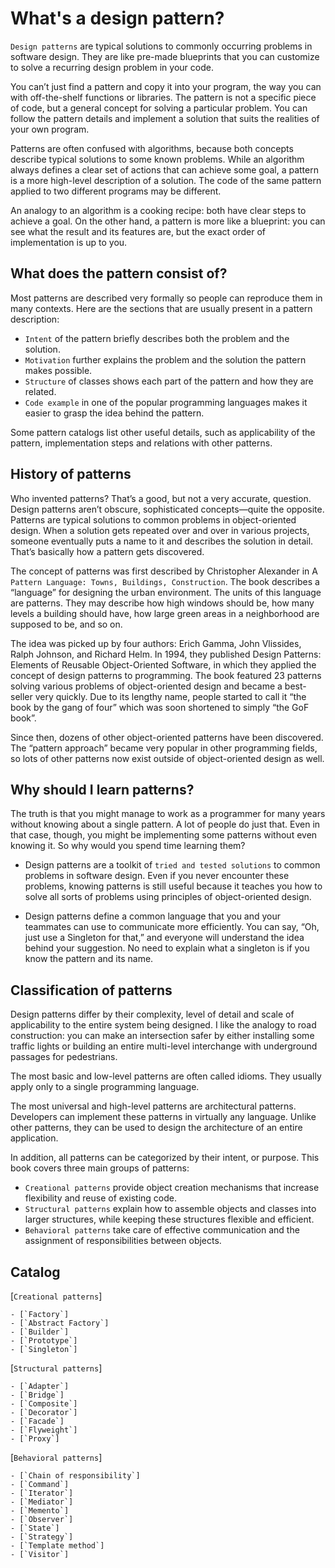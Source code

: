 # What's a design pattern?

`Design patterns` are typical solutions to commonly occurring problems in software design. They are like pre-made blueprints that you can customize to solve a recurring design problem in your code.

You can’t just find a pattern and copy it into your program, the way you can with off-the-shelf functions or libraries. The pattern is not a specific piece of code, but a general concept for solving a particular problem. You can follow the pattern details and implement a solution that suits the realities of your own program.

Patterns are often confused with algorithms, because both concepts describe typical solutions to some known problems. While an algorithm always defines a clear set of actions that can achieve some goal, a pattern is a more high-level description of a solution. The code of the same pattern applied to two different programs may be different.

An analogy to an algorithm is a cooking recipe: both have clear steps to achieve a goal. On the other hand, a pattern is more like a blueprint: you can see what the result and its features are, but the exact order of implementation is up to you.

## What does the pattern consist of?

Most patterns are described very formally so people can reproduce them in many contexts. Here are the sections that are usually present in a pattern description:

- `Intent` of the pattern briefly describes both the problem and the solution.
- `Motivation` further explains the problem and the solution the pattern makes possible.
- `Structure` of classes shows each part of the pattern and how they are related.
- `Code example` in one of the popular programming languages makes it easier to grasp the idea behind the pattern.

Some pattern catalogs list other useful details, such as applicability of the pattern, implementation steps and relations with other patterns.

## History of patterns

Who invented patterns? That’s a good, but not a very accurate, question. Design patterns aren’t obscure, sophisticated concepts—quite the opposite. Patterns are typical solutions to common problems in object-oriented design. When a solution gets repeated over and over in various projects, someone eventually puts a name to it and describes the solution in detail. That’s basically how a pattern gets discovered.

The concept of patterns was first described by Christopher Alexander in A `Pattern Language: Towns, Buildings, Construction`. The book describes a “language” for designing the urban environment. The units of this language are patterns. They may describe how high windows should be, how many levels a building should have, how large green areas in a neighborhood are supposed to be, and so on.

The idea was picked up by four authors: Erich Gamma, John Vlissides, Ralph Johnson, and Richard Helm. In 1994, they published Design Patterns: Elements of Reusable Object-Oriented Software, in which they applied the concept of design patterns to programming. The book featured 23 patterns solving various problems of object-oriented design and became a best-seller very quickly. Due to its lengthy name, people started to call it “the book by the gang of four” which was soon shortened to simply “the GoF book”.

Since then, dozens of other object-oriented patterns have been discovered. The “pattern approach” became very popular in other programming fields, so lots of other patterns now exist outside of object-oriented design as well.

## Why should I learn patterns?

The truth is that you might manage to work as a programmer for many years without knowing about a single pattern. A lot of people do just that. Even in that case, though, you might be implementing some patterns without even knowing it. So why would you spend time learning them?

- Design patterns are a toolkit of `tried and tested solutions` to common problems in software design. Even if you never encounter these problems, knowing patterns is still useful because it teaches you how to solve all sorts of problems using principles of object-oriented design.

- Design patterns define a common language that you and your teammates can use to communicate more efficiently. You can say, “Oh, just use a Singleton for that,” and everyone will understand the idea behind your suggestion. No need to explain what a singleton is if you know the pattern and its name.

## Classification of patterns

Design patterns differ by their complexity, level of detail and scale of applicability to the entire system being designed. I like the analogy to road construction: you can make an intersection safer by either installing some traffic lights or building an entire multi-level interchange with underground passages for pedestrians.

The most basic and low-level patterns are often called idioms. They usually apply only to a single programming language.

The most universal and high-level patterns are architectural patterns. Developers can implement these patterns in virtually any language. Unlike other patterns, they can be used to design the architecture of an entire application.

In addition, all patterns can be categorized by their intent, or purpose. This book covers three main groups of patterns:

- `Creational patterns` provide object creation mechanisms that increase flexibility and reuse of existing code.
- `Structural patterns` explain how to assemble objects and classes into larger structures, while keeping these structures flexible and efficient.
- `Behavioral patterns` take care of effective communication and the assignment of responsibilities between objects.

## Catalog

[`Creational patterns`]

    - [`Factory`]
    - [`Abstract Factory`]
    - [`Builder`]
    - [`Prototype`]
    - [`Singleton`]

[`Structural patterns`]

    - [`Adapter`]
    - [`Bridge`]
    - [`Composite`]
    - [`Decorator`]
    - [`Facade`]
    - [`Flyweight`]
    - [`Proxy`]

[`Behavioral patterns`]

    - [`Chain of responsibility`]
    - [`Command`]
    - [`Iterator`]
    - [`Mediator`]
    - [`Memento`]
    - [`Observer`]
    - [`State`]
    - [`Strategy`]
    - [`Template method`]
    - [`Visitor`]
